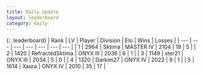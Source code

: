 ```yaml
---
title: Daily Update
layout: leaderboard
category: daily
---
```


{: .leaderboard}
| Rank | LV | Player | Division | Elo | Wins | Losses |
| --- | --- | --- | --- | --- | --- | --- |
| <span data-change="-">1</span> | 2964 | <span title="ID: 353063">Sktima</span> | MASTER IV | <span data-change="-">2104</span> | <span data-change="-">19</span> | <span data-change="-">5</span> |
| <span data-change="-">2</span> | 1420 | <span title="ID: 402846">RefractedSktima</span> | ONYX III | <span data-change="-">2036</span> | <span data-change="-">6</span> | <span data-change="-">1</span> |
| <span data-change="2">3</span> | 1149 | <span title="ID: 652474">ster21</span> | ONYX III | <span data-change="66">2034</span> | <span data-change="4">5</span> | <span data-change="0">0</span> |
| <span data-change="-">4</span> | 1320 | <span title="ID: 694036">Darkim27</span> | ONYX IV | <span data-change="-">2022</span> | <span data-change="-">9</span> | <span data-change="-">1</span> |
| <span data-change="2">5</span> | 1614 | <span title="ID: 200908">Xaura</span> | ONYX IV | <span data-change="101">2010</span> | <span data-change="31">35</span> | <span data-change="13">17</span> |